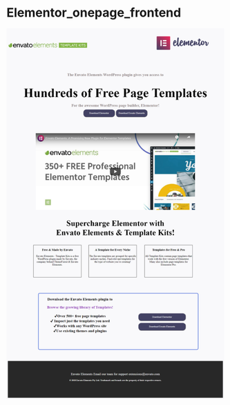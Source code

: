 # Elementor_onepage_frontend
![](https://github.com/rjazree/Elementor_onepage_frontend/blob/master/image.png)
